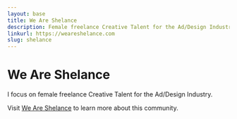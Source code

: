 ```yaml
---
layout: base
title: We Are Shelance
description: Female freelance Creative Talent for the Ad/Design Industry.
linkurl: https://weareshelance.com
slug: shelance
---
```


# We Are Shelance

I focus on female freelance Creative Talent for the Ad/Design Industry.

Visit [We Are Shelance](https://weareshelance.com) to learn more about this community. 